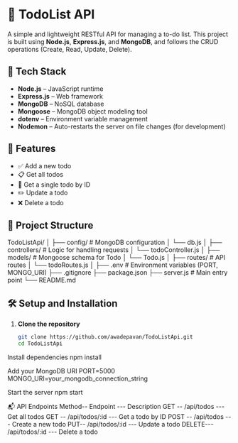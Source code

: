 # 📝 TodoList API

A simple and lightweight RESTful API for managing a to-do list. This project is built using **Node.js**, **Express.js**, and **MongoDB**, and follows the CRUD operations (Create, Read, Update, Delete).

## 🔧 Tech Stack

- **Node.js** – JavaScript runtime
- **Express.js** – Web framework
- **MongoDB** – NoSQL database
- **Mongoose** – MongoDB object modeling tool
- **dotenv** – Environment variable management
- **Nodemon** – Auto-restarts the server on file changes (for development)

## 🚀 Features

- ✅ Add a new todo
- 📋 Get all todos
- 📄 Get a single todo by ID
- ✏️ Update a todo
- ❌ Delete a todo

## 📁 Project Structure

TodoListApi/
│
├── config/ # MongoDB configuration
│ └── db.js
│
├── controllers/ # Logic for handling requests
│ └── todoController.js
│
├── models/ # Mongoose schema for Todo
│ └── Todo.js
│
├── routes/ # API routes
│ └── todoRoutes.js
│
├── .env # Environment variables (PORT, MONGO_URI)
├── .gitignore
├── package.json
├── server.js # Main entry point
└── README.md



## 🛠️ Setup and Installation

1. **Clone the repository**
   ```bash
   git clone https://github.com/awadepavan/TodoListApi.git
   cd TodoListApi
Install dependencies
     npm install

Add your MongoDB URI
PORT=5000
MONGO_URI=your_mongodb_connection_string

Start the server
npm start

📬 API Endpoints
Method--	Endpoint ---	Description
GET	-- /api/todos ---	Get all todos
GET --	/api/todos/:id ---	Get a todo by ID
POST --	/api/todos ---	Create a new todo
PUT--	/api/todos/:id ---	Update a todo
DELETE---	/api/todos/:id ---	Delete a todo
